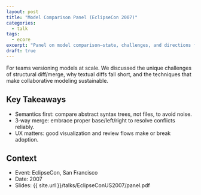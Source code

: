 ```yaml
---
layout: post
title: "Model Comparison Panel (EclipseCon 2007)"
categories:
  - talk
tags:
  - ecore
excerpt: "Panel on model comparison—state, challenges, and directions from EclipseCon 2007."
draft: true
---
```


For teams versioning models at scale. We discussed the unique challenges of structural diff/merge, why textual diffs fall short, and the techniques that make collaborative modeling sustainable.

## Key Takeaways
- Semantics first: compare abstract syntax trees, not files, to avoid noise.
- 3‑way merge: embrace proper base/left/right to resolve conflicts reliably.
- UX matters: good visualization and review flows make or break adoption.

## Context
- Event: EclipseCon, San Francisco
- Date: 2007
- Slides: {{ site.url }}/talks/EclipseConUS2007/panel.pdf
